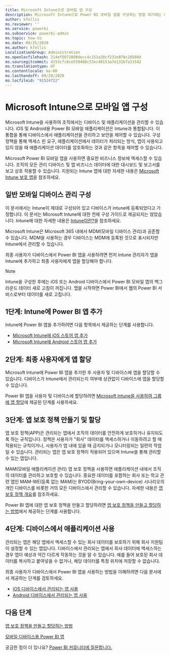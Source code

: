 ```yaml
---
title: Microsoft Intune으로 모바일 앱 구성
description: Microsoft Intune으로 Power BI 모바일 앱을 구성하는 방법 여기에는 애플리케이션을 추가 및 배포하는 방법도 포함됩니다. 또한 보안을 제어하기 위한 모바일 애플리케이션 정책을 만드는 방법도 포함됩니다.
author: kfollis
ms.reviewer: ''
ms.service: powerbi
ms.subservice: powerbi-admin
ms.topic: how-to
ms.date: 09/25/2020
ms.author: kfollis
LocalizationGroup: Administration
ms.openlocfilehash: 214ef5072808decc4c153a28cf231e070c20508d
ms.sourcegitcommit: d153cfc0ce559480c53ec48153a7e131b7a31542
ms.translationtype: HT
ms.contentlocale: ko-KR
ms.lasthandoff: 09/29/2020
ms.locfileid: "91524722"
---
```

# <a name="configure-mobile-apps-with-microsoft-intune"></a>Microsoft Intune으로 모바일 앱 구성

Microsoft Intune을 사용하여 조직에서는 디바이스 및 애플리케이션을 관리할 수 있습니다. iOS 및 Android용 Power BI 모바일 애플리케이션은 Intune과 통합됩니다. 이 통합을 통해 디바이스에서 애플리케이션을 관리하고 보안을 제어할 수 있습니다. 구성 정책을 통해 액세스 핀 요구, 애플리케이션에서 데이터가 처리되는 방식, 앱이 사용되고 있지 않을 때 애플리케이션 데이터를 암호화하는 것과 같은 항목을 제어할 수 있습니다.

Microsoft Power BI 모바일 앱을 사용하면 중요한 비즈니스 정보에 액세스할 수 있습니다. 조직의 모든 관리 디바이스 및 앱 비즈니스 데이터에 대한 대시보드 및 보고서를 보고 상호 작용할 수 있습니다. 지원되는 Intune 앱에 대한 자세한 내용은 [Microsoft Intune 보호 앱](/intune/apps/apps-supported-intune-apps)을 참조하세요.

## <a name="general-mobile-device-management-configuration"></a>일반 모바일 디바이스 관리 구성

이 문서에서는 Intune이 제대로 구성되어 있고 디바이스가 intune에 등록되었다고 가정합니다. 이 문서는 Microsoft Intune에 대한 전체 구성 가이드로 제공되지는 않았습니다. Intune에 대한 자세한 내용은 [Intune이란?](/intune/introduction-intune/)을 참조하세요.

Microsoft Intune은 Microsoft 365 내에서 MDM(모바일 디바이스 관리)과 공존할 수 있습니다. MDM을 사용하는 경우 디바이스는 MDM에 등록된 것으로 표시되지만 Intune에서 관리할 수 있습니다.

최종 사용자가 디바이스에서 Power BI 앱을 사용하려면 먼저 Intune 관리자가 앱을 Intune에 추가하고 최종 사용자에게 앱을 할당해야 합니다.

> [!NOTE]
> Intune을 구성한 후에는 iOS 또는 Android 디바이스에서 Power BI 모바일 앱의 백그라운드 데이터 새로 고침이 꺼집니다. 앱을 시작하면 Power BI에서 웹의 Power BI 서비스로부터 데이터를 새로 고칩니다.

## <a name="step-1-add-the-power-bi-app-to-intune"></a>1단계: Intune에 Power BI 앱 추가

Intune에 Power BI 앱을 추가하려면 다음 항목에서 제공하는 단계를 사용합니다.
- [Microsoft Intune에 iOS 스토어 앱 추가](/intune/apps/store-apps-ios)
- [Microsoft Intune에 Android 스토어 앱 추가](/intune/apps/store-apps-android)

## <a name="step-2-assign-the-app-to-your-end-users"></a>2단계: 최종 사용자에게 앱 할당

Microsoft Intune에 Power BI 앱을 추가한 후 사용자 및 디바이스에 앱을 할당할 수 있습니다. 디바이스가 Intune에서 관리되는지 여부에 상관없이 디바이스에 앱을 할당할 수 있습니다.

Power BI 앱을 사용자 및 디바이스에 할당하려면 [Microsoft Intune을 사용하여 그룹에 앱 할당](/intune/apps/apps-deploy)에 제공된 단계를 사용하세요.

## <a name="step-3-create-and-assign-app-protection-policies"></a>3단계: 앱 보호 정책 만들기 및 할당

앱 보호 정책(APP)은 관리되는 앱에서 조직의 데이터를 안전하게 보호하거나 유지되도록 하는 규칙입니다. 정책은 사용자가 "회사" 데이터를 액세스하거나 이동하려고 할 때 적용되는 규칙이거나, 사용자가 앱 내에 있을 때 금지되거나 모니터링되는 일련의 작업일 수 있습니다. 관리되는 앱은 앱 보호 정책이 적용되어 있으며 Intune을 통해 관리할 수 있는 앱입니다.

MAM(모바일 애플리케이션 관리) 앱 보호 정책을 사용하면 애플리케이션 내에서 조직의 데이터를 관리하고 보호할 수 있습니다. 중요한 데이터를 포함하는 회사 또는 학교 관련 앱인 MAM-WE(등록 없는 MAM)는 BYOD(Bring-your-own-device) 시나리오의 개인 디바이스를 비롯한 거의 모든 디바이스에서 관리할 수 있습니다. 자세한 내용은 [앱 보호 정책 개요](/intune/apps/app-protection-policy)를 참조하세요.

Power BI 앱에 대한 앱 보호 정책을 만들고 할당하려면 [앱 보호 정책을 만들고 할당하는 방법](/intune/apps/app-protection-policies)에서 제공하는 단계를 사용합니다.

## <a name="step-4-use-the-application-on-a-device"></a>4단계: 디바이스에서 애플리케이션 사용

관리되는 앱은 해당 앱에서 액세스할 수 있는 회사 데이터를 보호하기 위해 회사 지원팀이 설정할 수 있는 앱입니다. 디바이스에서 관리되는 앱에서 회사 데이터에 액세스하는 경우 앱이 예상과 약간 다르게 작동하는 것을 알 수 있습니다. 예를 들어 보호된 회사 데이터를 복사하고 붙여넣을 수 없거나, 해당 데이터를 특정 위치에 저장할 수 없습니다.

최종 사용자가 디바이스에서 Power BI 앱을 사용하는 방법을 이해하려면 다음 문서에서 제공하는 단계를 검토하세요.
- [iOS 디바이스에서 관리되는 앱 사용](https://docs.microsoft.com/intune-user-help/use-managed-apps-on-your-device-ios#how-do-i-get-managed-apps)
- [Android 디바이스에서 관리되는 앱 사용](https://docs.microsoft.com/intune-user-help/use-managed-apps-on-your-device-android)

## <a name="next-steps"></a>다음 단계

[앱 보호 정책을 만들고 할당하는 방법](/intune/app-protection-policies) 

[모바일 디바이스용 Power BI 앱](../consumer/mobile/mobile-apps-for-mobile-devices.md)  

궁금한 점이 더 있나요? [Power BI 커뮤니티에 질문합니다.](https://community.powerbi.com/)  
